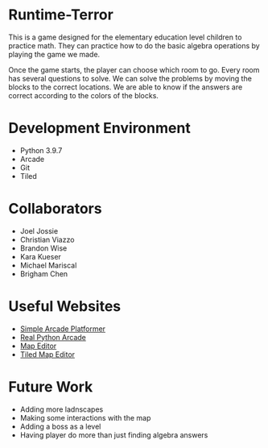 # Runtime-Terror

This is a game designed for the elementary education level children to practice math. 
They can practice how to do the basic algebra operations by playing the game we made.

Once the game starts, the player can choose which room to go. Every room has several questions to solve. 
We can solve the problems by moving the blocks to the correct locations. 
We are able to know if the answers are correct according to the colors of the blocks.



# Development Environment

- Python 3.9.7
- Arcade
- Git
- Tiled



# Collaborators

- Joel Jossie
- Christian Viazzo
- Brandon Wise
- Kara Kueser
- Michael Mariscal
- Brigham Chen 

# Useful Websites


* [Simple Arcade Platformer](https://api.arcade.academy/en/latest/examples/platform_tutorial/index.html)
* [Real Python Arcade](https://realpython.com/platformer-python-arcade/)
* [Map Editor](https://doc.mapeditor.org/en/stable/manual/introduction/#getting-started)
* [Tiled Map Editor](https://thorbjorn.itch.io/tiled)

# Future Work


* Adding more ladnscapes
* Making some interactions with the map
* Adding a boss as a level
* Having player do more than just finding algebra answers
